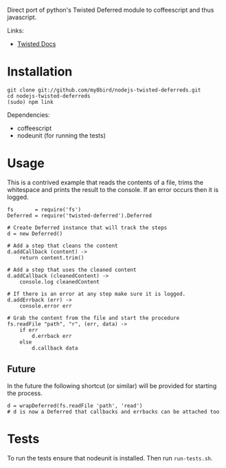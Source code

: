 Direct port of python's Twisted Deferred module to coffeescript and thus javascript.

Links:

* [Twisted Docs](http://twistedmatrix.com/documents/8.1.0/api/twisted.internet.defer.Deferred.html)

Installation
============
    git clone git://github.com/my8bird/nodejs-twisted-deferreds.git 
    cd nodejs-twisted-deferreds
    (sudo) npm link

Dependencies:

* coffeescript
* nodeunit (for running the tests)

Usage
=====
This is a contrived example that reads the contents of a file, trims the whitespace and prints the result to the console.  If an error occurs then it is logged.



    fs       = require('fs')
    Deferred = require('twisted-deferred').Deferred

    # Create Deferred instance that will track the steps
    d = new Deferred()

    # Add a step that cleans the content
    d.addCallback (content) ->
        return content.trim()

    # Add a step that uses the cleaned content
    d.addCallback (cleanedContent) ->
        console.log cleanedContent

    # If there is an error at any step make sure it is logged.
    d.addErrback (err) ->
        console.error err

    # Grab the content from the file and start the procedure
    fs.readFile "path", "r", (err, data) ->
        if err
            d.errback err
        else
            d.callback data

Future
------
In the future the following shortcut (or similar) will be provided for starting the process.

    d = wrapDeferred(fs.readFile 'path', 'read')
    # d is now a Deferred that callbacks and errbacks can be attached too

Tests
=====
To run the tests ensure that nodeunit is installed.  Then run `run-tests.sh`.

